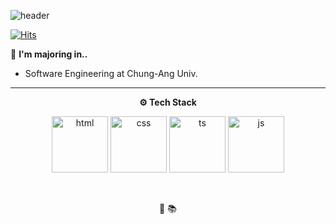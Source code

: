 ![header](https://capsule-render.vercel.app/api?type=waving&color=2679DCFF&section=header&text=Yujin's%20Github&animation=twinkling&height=190&fontSize=35&&fontColor=F7FAFFFF&&&fontAlignY=35&)

[![Hits](https://hits.seeyoufarm.com/api/count/incr/badge.svg?url=https%3A%2F%2Fgithub.com%2Fcausyj&count_bg=%237FAFEF&title_bg=%23555555&icon=waze.svg&icon_color=%23E7E7E7&title=visitor&edge_flat=false)](https://hits.seeyoufarm.com)  



🏫 **I'm majoring in..** 
+ Software Engineering at Chung-Ang Univ.

---
<div align="center">
<p><b>⚙️ Tech Stack</b>
</p>


<div>
    <img alt="html" src="https://ziadoua.github.io/m3-Markdown-Badges/badges/HTML/html1.svg" height="90">
    <img alt="css" src="https://ziadoua.github.io/m3-Markdown-Badges/badges/CSS/css1.svg" height="90">
    <img alt="ts" src="https://ziadoua.github.io/m3-Markdown-Badges/badges/TypeScript/typescript1.svg" height="90">
   <img alt="js" src="https://ziadoua.github.io/m3-Markdown-Badges/badges/Javascript/javascript3.svg" height="90">

    
 <img src=""> <img src=""> <img src=""> <img src=""> <img src=""> <img src=""> <img src=""> <img src="">
 
🧐
📚
<!--
**causyj/causyj** is a ✨ _special_ ✨ repository because its `README.md` (this file) appears on your GitHub profile.

Here are some ideas to get you started:

- 🔭 I’m currently working on ...
- 🌱 I’m currently learning ...
- 👯 I’m looking to collaborate on ...
- 🤔 I’m looking for help with ...
- 💬 Ask me about ...

</div>
- 📫 How to reach me: ...
- 😄 Pronouns: ...
- ⚡ Fun fact: ...
-->
